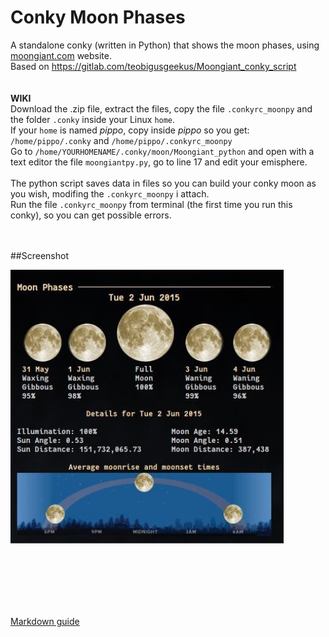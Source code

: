 # Conky Moon Phases
 
A standalone conky (written in Python) that shows the moon phases, using [moongiant.com](https://www.moongiant.com/) website.<br>
Based on https://gitlab.com/teobigusgeekus/Moongiant_conky_script<br>
<br>
<br>
**WIKI**<br>
Download the .zip file, extract the files, copy the file `.conkyrc_moonpy` and the folder `.conky` inside your Linux `home`.<br>
If your `home` is named *pippo*, copy inside *pippo* so you get: `/home/pippo/.conky` and `/home/pippo/.conkyrc_moonpy`<br>
Go to `/home/YOURHOMENAME/.conky/moon/Moongiant_python` and open with a text editor the file `moongiantpy.py`, go to line 17 and edit your emisphere.<br>
<br>
The python script saves data in files so you can build your conky moon as you wish, modifing the `.conkyrc_moonpy` i attach.<br>
Run the file `.conkyrc_moonpy` from terminal (the first time you run this conky), so you can get possible errors. 




<br>
<br>
##Screenshot
<br>

![](https://github.com/TheHeadlessOfficial/moon-phases/blob/main/.conky/moon/Moongiant_python/Moongiant_README-INFO/screenshot_01.png)<br>

<br>
<br>
<br>
<br>
<br>

[Markdown guide](https://docs.github.com/en/get-started/writing-on-github/getting-started-with-writing-and-formatting-on-github/basic-writing-and-formatting-syntax)
